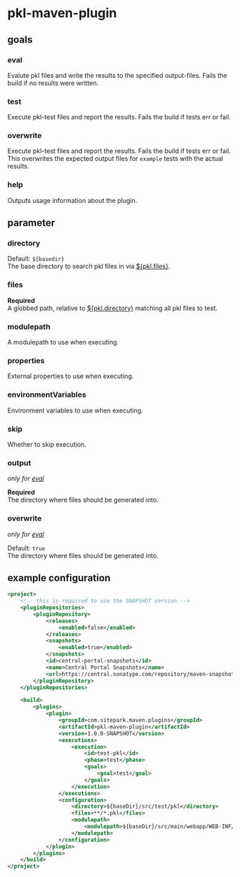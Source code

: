 # pkl-maven-plugin

## goals

### eval

Evalute pkl files and write the results to the specified output-files. Fails the
build if no results were written.

### test

Execute pkl-test files and report the results. Fails the build if tests err or
fail.

### overwrite

Execute pkl-test files and report the results. Fails the build if tests err or
fail. This overwrites the expected output files for `example` tests with the
actual results.

### help

Outputs usage information about the plugin.

## parameter

### directory

Default: `${basedir}` \
The base directory to search pkl files in via [${pkl.files}](#files).

### files

__Required__ \
A globbed path, relative to [${pkl.directory}](#directory) matching all pkl
files to test.

### modulepath

A modulepath to use when executing.

### properties

External properties to use when executing.

### environmentVariables

Environment variables to use when executing.

### skip

Whether to skip execution.

### output

*only for [eval](#eval)*

__Required__ \
The directory where files should be generated into.

### overwrite

*only for [eval](#eval)*

Default: `true` \
The directory where files should be generated into.

## example configuration

```xml
<project>
    <!-- this is required to use the SNAPSHOT version -->
    <pluginRepositories>
        <pluginRepository>
            <releases>
                <enabled>false</enabled>
            </releases>
            <snapshots>
                <enabled>true</enabled>
            </snapshots>
            <id>central-portal-snapshots</id>
            <name>Central Portal Snapshots</name>
            <url>https://central.sonatype.com/repository/maven-snapshots/</url>
        </pluginRepository>
    </pluginRepositories>

    <build>
        <plugins>
            <plugin>
                <groupId>com.sitepark.maven.plugins</groupId>
                <artifactId>pkl-maven-plugin</artifactId>
                <version>1.0.0-SNAPSHOT</version>
                <executions>
                    <execution>
                        <id>test-pkl</id>
                        <phase>test</phase>
                        <goals>
                            <goal>test</goal>
                        </goals>
                    </execution>
                </executions>
                <configuration>
                    <directory>${baseDir}/src/test/pkl</directory>
                    <files>**/*.pkl</files>
                    <modulepath>
                        <modulepath>${baseDir}/src/main/webapp/WEB-INF/config/</modulepath>
                    </modulepath>
                </configuration>
            </plugin>
        </plugins>
    </build>
</project>
```
